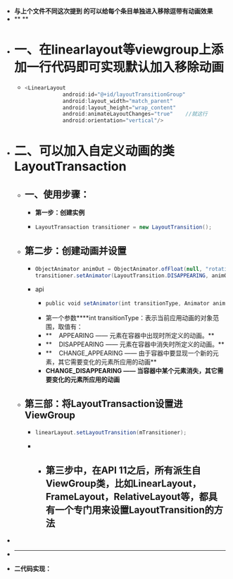 - **与上个文件不同这次提到 的可以给每个条目单独进入移除逗带有动画效果**
- ** **
- # 一、在linearlayout等viewgroup上添加一行代码即可实现默认加入移除动画
	- ```java
	  <LinearLayout  
	              android:id="@+id/layoutTransitionGroup"  
	              android:layout_width="match_parent"  
	              android:layout_height="wrap_content"  
	              android:animateLayoutChanges="true"    //就这行
	              android:orientation="vertical"/>  
	  ```
- # 二、可以加入自定义动画的类LayoutTransaction
	- ## 一、使用步骤：
		- **第一步：创建实例**
		- ```java
		  LayoutTransaction transitioner = new LayoutTransition();  
		  ```
	- ## 第二步：创建动画并设置
		- ```java
		  ObjectAnimator animOut = ObjectAnimator.ofFloat(null, "rotation", 0f, 90f, 0f);  
		  transitioner.setAnimator(LayoutTransition.DISAPPEARING, animOut); 
		  ```
		- api
			- ```java
			  public void setAnimator(int transitionType, Animator animator)
			  ```
			- 第一个参数****int transitionType：表示当前应用动画的对象范围，取值有：
			- **    APPEARING —— 元素在容器中出现时所定义的动画。**
			- **    DISAPPEARING —— 元素在容器中消失时所定义的动画。**
			- **    CHANGE_APPEARING —— 由于容器中要显现一个新的元素，其它需要变化的元素所应用的动画**
			- **CHANGE_DISAPPEARING —— 当容器中某个元素消失，其它需要变化的元素所应用的动画**
	- ## 第三部：将LayoutTransaction设置进ViewGroup
		- ```java
		  linearLayout.setLayoutTransition(mTransitioner);
		  ```
		-
			- 第三步中，在API 11之后，所有派生自ViewGroup类，比如LinearLayout，FrameLayout，RelativeLayout等，都具有一个专门用来设置LayoutTransition的方法
				-
-
- ****
- **二代码实现：**